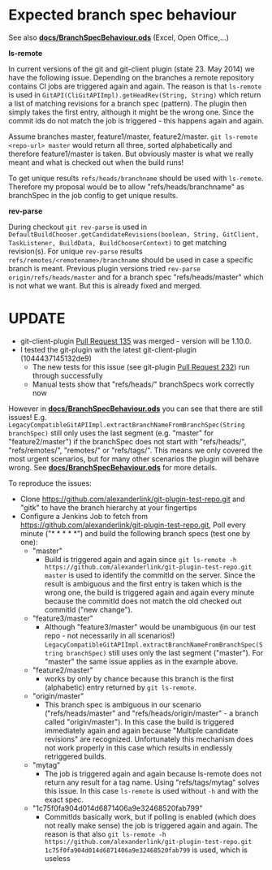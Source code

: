 Expected branch spec behaviour
=====

See also [**docs/BranchSpecBehaviour.ods**](https://github.com/alexanderlink/git-plugin/raw/branchSpecDiscussion/docs/BranchSpecBehaviour.ods) (Excel, Open Office,...)

**ls-remote**

In current versions of the git and git-client plugin (state 23. May 2014) we have the following issue. Depending on the branches a remote repository contains CI jobs are triggered again and again. The reason is that `ls-remote` is used in `GitAPI(CliGitAPIImpl).getHeadRev(String, String)` which return a list of matching revisions for a branch spec (pattern). The plugin then simply takes the first entry, although it might be the wrong one. Since the commit ids do not match the job is triggered - this happens again and again.

Assume branches master, feature1/master, feature2/master.
`git ls-remote <repo-url> master` would return all three, sorted alphabetically and therefore feature1/master is taken. But obviously master is what we really meant and what is checked out when the build runs!

To get unique results `refs/heads/branchname` should be used with `ls-remote`.
Therefore my proposal would be to allow "refs/heads/branchname" as branchSpec in the job config to get unique results.

**rev-parse**

During checkout `git rev-parse` is used in `DefaultBuildChooser.getCandidateRevisions(boolean, String, GitClient, TaskListener, BuildData, BuildChooserContext)` to get matching revision(s).
For unique `rev-parse` results `refs/remotes/<remotename>/branchname` should be used in case a specific branch is meant.
Previous plugin versions tried `rev-parse origin/refs/heads/master` and for a branch spec "refs/heads/master" which is not what we want. But this is already fixed and merged.

# UPDATE

* git-client-plugin [Pull Request 135](https://github.com/jenkinsci/git-client-plugin/pull/135) was merged - version will be 1.10.0.
* I tested the git-plugin with the latest git-client-plugin (1044437145132de9)
    * The new tests for this issue (see git-plugin [Pull Request 232](https://github.com/jenkinsci/git-plugin/pull/232)) run through successfully
	* Manual tests show that "refs/heads/" branchSpecs work correctly now

However in [**docs/BranchSpecBehaviour.ods**](https://github.com/alexanderlink/git-plugin/raw/branchSpecDiscussion/docs/BranchSpecBehaviour.ods) you can see that there are still issues!
E.g. `LegacyCompatibleGitAPIImpl.extractBranchNameFromBranchSpec(String branchSpec)` still only uses the last segment (e.g. "master" for "feature2/master") if the branchSpec does not start with "refs/heads/", "refs/remotes/", "remotes/" or "refs/tags/". This means we only covered the most urgent scenarios, but for many other scenarios the plugin will behave wrong. See [**docs/BranchSpecBehaviour.ods**](https://github.com/alexanderlink/git-plugin/raw/branchSpecDiscussion/docs/BranchSpecBehaviour.ods) for more details.

To reproduce the issues:
* Clone https://github.com/alexanderlink/git-plugin-test-repo.git and "gitk" to have the branch hierarchy at your fingertips
* Configure a Jenkins Job to fetch from https://github.com/alexanderlink/git-plugin-test-repo.git, Poll every minute ("* * * * *") and build the following branch specs (test one by one):
    * "master"
	    * Build is triggered again and again since `git ls-remote -h https://github.com/alexanderlink/git-plugin-test-repo.git master` is used to identify the commitId on the server. Since the result is ambiguous and the first entry is taken which is the wrong one, the build is triggered again and again every minute because the commitId does not match the old checked out commitId ("new change").
	* "feature3/master"
	    * Although "feature3/master" would be unambiguous (in our test repo - not necessarily in all scenarios!) `LegacyCompatibleGitAPIImpl.extractBranchNameFromBranchSpec(String branchSpec)` still uses only the last segment ("master"). For "master" the same issue applies as in the example above.
    * "feature2/master"
        * works by only by chance because this branch is the first (alphabetic) entry returned by `git ls-remote`.
    * "origin/master"
	    * This branch spec is ambiguous in our scenario ("refs/heads/master" and "refs/heads/origin/master" - a branch called "origin/master"). In this case the build is triggered immediately again and again because "Multiple candidate revisions" are recognized. Unfortunately this mechanism does not work properly in this case which results in endlessly retriggered builds.
	* "mytag"
	    * The job is triggered again and again because ls-remote does not return any result for a tag name. Using "refs/tags/mytag" solves this issue. In this case `ls-remote` is used without `-h` and with the exact spec.
	* "1c75f0fa904d014d6871406a9e32468520fab799"
	    * CommitIds basically work, but if polling is enabled (which does not really make sense) the job is triggered again and again. The reason is that also `git ls-remote -h https://github.com/alexanderlink/git-plugin-test-repo.git 1c75f0fa904d014d6871406a9e32468520fab799` is used, which is useless
	